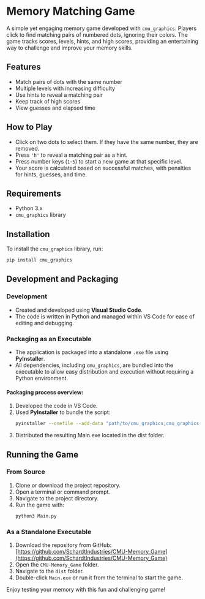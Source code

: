 # Memory Matching Game

A simple yet engaging memory game developed with `cmu_graphics`. Players click to find matching pairs of numbered dots, ignoring their colors. The game tracks scores, levels, hints, and high scores, providing an entertaining way to challenge and improve your memory skills.

## Features
- Match pairs of dots with the same number
- Multiple levels with increasing difficulty
- Use hints to reveal a matching pair
- Keep track of high scores
- View guesses and elapsed time

## How to Play
- Click on two dots to select them. If they have the same number, they are removed.
- Press `'h'` to reveal a matching pair as a hint.
- Press number keys (`1`-`5`) to start a new game at that specific level.
- Your score is calculated based on successful matches, with penalties for hints, guesses, and time.

## Requirements
- Python 3.x
- `cmu_graphics` library

## Installation

To install the `cmu_graphics` library, run:

```bash
pip install cmu_graphics
```
## Development and Packaging

### Development
- Created and developed using **Visual Studio Code**.
- The code is written in Python and managed within VS Code for ease of editing and debugging.

### Packaging as an Executable
- The application is packaged into a standalone `.exe` file using **PyInstaller**.
- All dependencies, including `cmu_graphics`, are bundled into the executable to allow easy distribution and execution without requiring a Python environment.

#### Packaging process overview:
1. Developed the code in VS Code.
2. Used **PyInstaller** to bundle the script:
   ```bash
   pyinstaller --onefile --add-data "path/to/cmu_graphics;cmu_graphics" Main.py
   ```
3. Distributed the resulting Main.exe located in the dist folder.

## Running the Game

### From Source
1. Clone or download the project repository.
2. Open a terminal or command prompt.
3. Navigate to the project directory.
4. Run the game with:
   ```bash
   python3 Main.py
   ```
### As a Standalone Executable
1. Download the repository from GitHub: [https://github.com/SchardtIndustries/CMU-Memory_Game](https://github.com/SchardtIndustries/CMU-Memory_Game)
2. Open the `CMU-Memory_Game` folder.
3. Navigate to the `dist` folder.
4. Double-click `Main.exe` or run it from the terminal to start the game.

Enjoy testing your memory with this fun and challenging game!


